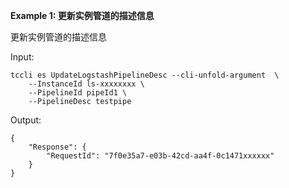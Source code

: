 **Example 1: 更新实例管道的描述信息**

更新实例管道的描述信息

Input: 

```
tccli es UpdateLogstashPipelineDesc --cli-unfold-argument  \
    --InstanceId ls-xxxxxxxx \
    --PipelineId pipeId1 \
    --PipelineDesc testpipe
```

Output: 
```
{
    "Response": {
        "RequestId": "7f0e35a7-e03b-42cd-aa4f-0c1471xxxxxx"
    }
}
```

